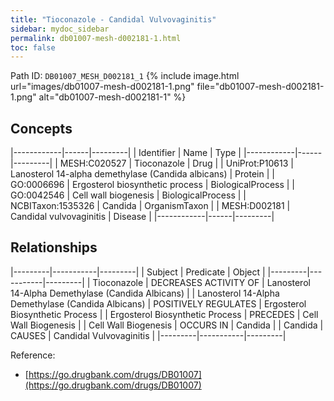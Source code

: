 ```yaml
---
title: "Tioconazole - Candidal Vulvovaginitis"
sidebar: mydoc_sidebar
permalink: db01007-mesh-d002181-1.html
toc: false 
---
```



Path ID: `DB01007_MESH_D002181_1`
{% include image.html url="images/db01007-mesh-d002181-1.png" file="db01007-mesh-d002181-1.png" alt="db01007-mesh-d002181-1" %}

## Concepts

|------------|------|---------|
| Identifier | Name | Type    |
|------------|------|---------|
| MESH:C020527 | Tioconazole | Drug |
| UniProt:P10613 | Lanosterol 14-alpha demethylase (Candida albicans) | Protein |
| GO:0006696 | Ergosterol biosynthetic process | BiologicalProcess |
| GO:0042546 | Cell wall biogenesis | BiologicalProcess |
| NCBITaxon:1535326 | Candida | OrganismTaxon |
| MESH:D002181 | Candidal vulvovaginitis | Disease |
|------------|------|---------|

## Relationships

|---------|-----------|---------|
| Subject | Predicate | Object  |
|---------|-----------|---------|
| Tioconazole | DECREASES ACTIVITY OF | Lanosterol 14-Alpha Demethylase (Candida Albicans) |
| Lanosterol 14-Alpha Demethylase (Candida Albicans) | POSITIVELY REGULATES | Ergosterol Biosynthetic Process |
| Ergosterol Biosynthetic Process | PRECEDES | Cell Wall Biogenesis |
| Cell Wall Biogenesis | OCCURS IN | Candida |
| Candida | CAUSES | Candidal Vulvovaginitis |
|---------|-----------|---------|

Reference: 
  - [https://go.drugbank.com/drugs/DB01007](https://go.drugbank.com/drugs/DB01007)
